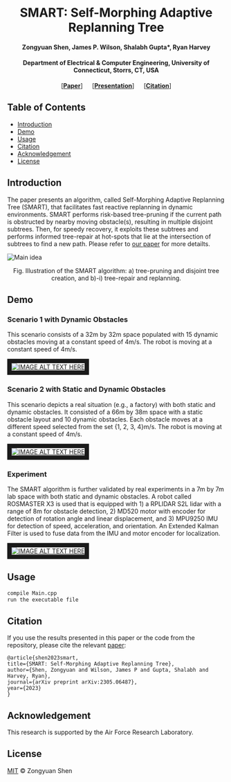 <h1 align="center">SMART: Self-Morphing Adaptive Replanning Tree</h1>
<h4 align="center">Zongyuan Shen, James P. Wilson, Shalabh Gupta*, Ryan Harvey</h4>
<h4 align="center">Department of Electrical & Computer Engineering, University of Connecticut, Storrs, CT, USA</h4>

<p align="center"> [<b><a href="https://arxiv.org/abs/2305.06487">Paper</a></b>] &emsp; [<b><a href="https://docs.google.com/viewer?url=https://raw.githubusercontent.com/degoes-consulting/lambdaconf-2015/master/speakers/jdegoes/intro-purescript/presentation.pdf">Presentation</a></b>] &emsp; [<b><a href="#citation">Citation</a></b>] </p>

## Table of Contents

- [Introduction](#Introduction)
- [Demo](#Demo)
- [Usage](#usage)
- [Citation](#Citation)
- [Acknowledgement](#Acknowledgement)
- [License](#license)

## Introduction 
The paper presents an algorithm, called Self-Morphing Adaptive Replanning Tree (SMART), that facilitates fast reactive replanning in dynamic environments. SMART performs risk-based tree-pruning if the current path is obstructed by nearby moving obstacle(s), resulting in multiple disjoint subtrees. Then, for speedy recovery, it exploits these subtrees and performs informed tree-repair at hot-spots that lie at the intersection of subtrees to find a new path. Please refer to [our paper](https://arxiv.org/abs/2305.06487) for more detailts.

![Main idea](https://github.com/ZongyuanShen/SMART/assets/136994172/e68db789-7cf1-4b97-bb22-eb7e0b036c44)

<p align="center">
Fig. Illustration of the SMART algorithm: a) tree-pruning and disjoint tree creation, and b)-i) tree-repair and replanning.
</p>

## Demo 
### Scenario 1 with Dynamic Obstacles
This scenario consists of a 32m by 32m space populated with 15 dynamic obstacles moving at a constant speed of 4m/s. The robot is moving at a constant speed of 4m/s.

<a href="http://www.youtube.com/watch?feature=player_embedded&v=Xb0yWwwN0SE
" target="_blank"><img src="http://img.youtube.com/vi/Xb0yWwwN0SE/mqdefault.jpg" 
alt="IMAGE ALT TEXT HERE"  border="10" /></a>

### Scenario 2 with Static and Dynamic Obstacles
This scenario depicts a real situation (e.g., a factory) with both static and dynamic obstacles. It consisted of a 66m by 38m space with a static obstacle layout and 10 dynamic obstacles. Each obstacle moves at a different speed selected from the set {1, 2, 3, 4}m/s. The robot is moving at a constant speed of 4m/s.

<a href="http://www.youtube.com/watch?feature=player_embedded&v=Xb0yWwwN0SE
" target="_blank"><img src="http://img.youtube.com/vi/Xb0yWwwN0SE/mqdefault.jpg" 
alt="IMAGE ALT TEXT HERE"  border="10" /></a>

### Experiment
The SMART algorithm is further validated by real experiments in a 7m by 7m lab space with both static and dynamic obstacles. A robot called ROSMASTER X3 is used that is equipped with 1) a RPLIDAR S2L lidar with a range of 8m for obstacle detection, 2) MD520 motor with encoder for detection of rotation angle and linear displacement, and 3) MPU9250 IMU for detection of speed, acceleration, and orientation. An Extended Kalman Filter is used to fuse data from the IMU and motor encoder for localization.

<a href="http://www.youtube.com/watch?feature=player_embedded&v=Xb0yWwwN0SE
" target="_blank"><img src="http://img.youtube.com/vi/Xb0yWwwN0SE/mqdefault.jpg" 
alt="IMAGE ALT TEXT HERE"  border="10" /></a>

## Usage

```sh
compile Main.cpp
run the executable file
```

## Citation

If you use the results presented in this paper or the code from the repository, please cite the relevant [paper](https://arxiv.org/abs/2305.06487):
```
@article{shen2023smart,
title={SMART: Self-Morphing Adaptive Replanning Tree},
author={Shen, Zongyuan and Wilson, James P and Gupta, Shalabh and Harvey, Ryan},
journal={arXiv preprint arXiv:2305.06487},
year={2023}
}
```

## Acknowledgement
This research is supported by the Air Force Research Laboratory.

## License

[MIT](LICENSE) © Zongyuan Shen
